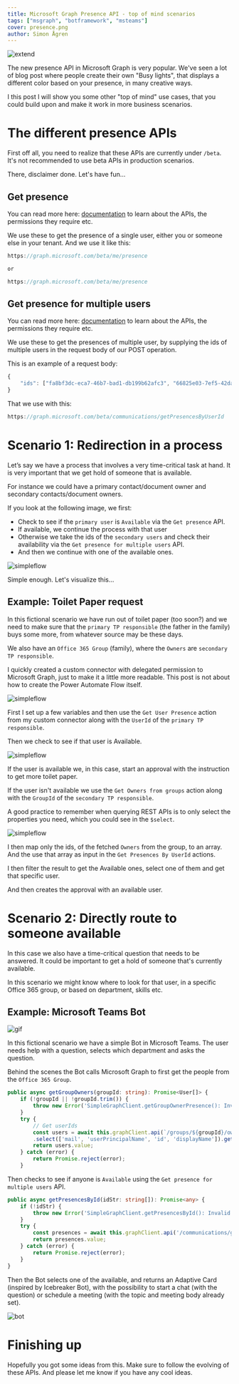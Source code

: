```yaml
---
title: Microsoft Graph Presence API - top of mind scenarios
tags: ["msgraph", "botframework", "msteams"]
cover: presence.png
author: Simon Ågren
---
```


![extend](./presence.png)

The new presence API in Microsoft Graph is very popular. We've seen a lot of blog post where people create their own "Busy lights", that displays a different color based on your presence, in many creative ways.

I this post I will show you some other "top of mind" use cases, that you could build upon and make it work in more business scenarios.


# The different presence APIs
First off all, you need to realize that these APIs are currently under `/beta`. It's not recommended to use beta APIs in production scenarios. 

There, disclaimer done. Let's have fun...

## Get presence 

You can read more here: <a href="https://docs.microsoft.com/en-us/graph/api/presence-get?view=graph-rest-beta&tabs=http" target="_blank">documentation</a> to learn about the APIs, the permissions they require etc.

We use these to get the presence of a single user, either you or someone else in your tenant. And we use it like this:
```typescript
https://graph.microsoft.com/beta/me/presence

or

https://graph.microsoft.com/beta/me/presence
```

## Get presence for multiple users

You can read more here: <a href="https://docs.microsoft.com/en-us/graph/api/cloudcommunications-getpresencesbyuserid?view=graph-rest-beta&tabs=http" target="_blank">documentation</a> to learn about the APIs, the permissions they require etc.

We use these to get the presences of multiple user, by supplying the ids of multiple users in the request body of our POST operation.

This is an example of a request body:
```typescript
{
	"ids": ["fa8bf3dc-eca7-46b7-bad1-db199b62afc3", "66825e03-7ef5-42da-9069-724602c31f6b"]
}
```

That we use with this:

```typescript
https://graph.microsoft.com/beta/communications/getPresencesByUserId
```
# Scenario 1: Redirection in a process
Let’s say we have a process that involves a very time-critical task at hand. It is very important that we get hold of someone that is available.

For instance we could have a primary contact/document owner and secondary contacts/document owners. 

If you look at the following image, we first: 
- Check to see if the `primary user` is `Available` via the `Get presence` API.
- If available, we continue the process with that user
- Otherwise we take the ids of the `secondary users` and check their availability via the `Get presence for multiple users` API.
- And then we continue with one of the available ones.

![simpleflow](./flowchart.png)

Simple enough. Let's visualize this... 

## Example: Toilet Paper request
In this fictional scenario we have run out of toilet paper (too soon?) and we need to make sure that the `primary TP responsible` (the father in the family) buys some more, from whatever source may be these days.

We also have an `Office 365 Group` (family), where the `Owners` are `secondary TP responsible`.

I quickly created a custom connector with delegated permission to Microsoft Graph, just to make it a little more readable. This post is not about how to create the Power Automate Flow itself.

![simpleflow](./flow1.png)

First I set up a few variables and then use the `Get User Presence` action from my custom connector along with the `UserId` of the `primary TP responsible`.

Then we check to see if that user is Available.

![simpleflow](./flow2.png)

If the user is available we, in this case, start an approval with the instruction to get more toilet paper.

If the user isn't available we use the `Get Owners from groups` action along with the `GroupId` of the `secondary TP responsible`.

A good practice to remember when querying REST APIs is to only select the properties you need, which you could see in the `$select`.

![simpleflow](./flow3.png)


I then map only the ids, of the fetched `Owners` from the group, to an array. And the use that array as input in the `Get Presences By UserId` actions.

I then filter the result to get the Available ones, select one of them and get that specific user.

And then creates the approval with an available user.

# Scenario 2: Directly route to someone available
In this case we also have a time-critical question that needs to be answered. It could be important to get a hold of someone that's currently available.

In this scenario we might know where to look for that user, in a specific Office 365 group, or based on department, skills etc.

## Example: Microsoft Teams Bot

![gif](./hrbot.gif)

In this fictional scenario we have a simple Bot in Microsoft Teams. The user needs help with a question, selects which department and asks the question. 

Behind the scenes the Bot calls Microsoft Graph to first get the people from the `Office 365 Group`.

```typescript
public async getGroupOwners(groupId: string): Promise<User[]> {
    if (!groupId || !groupId.trim()) {
        throw new Error('SimpleGraphClient.getGroupOwnerPresence(): Invalid `groupId` parameter received.');
    }
    try {
        // Get userIds
        const users = await this.graphClient.api(`/groups/${groupId}/owners`)
        .select(['mail', 'userPrincipalName', 'id', 'displayName']).get(); 
        return users.value;
    } catch (error) {
        return Promise.reject(error);
    }
```

Then checks to see if anyone is `Available` using the `Get presence for multiple users` API.

```typescript
public async getPresencesById(idStr: string[]): Promise<any> {
    if (!idStr) {
        throw new Error('SimpleGraphClient.getPresencesById(): Invalid `ids` parameter received.');
    }
    try {
        const presences = await this.graphClient.api('/communications/getPresencesByUserId').version('beta').post({ ids: idStr }); 
        return presences.value;
    } catch (error) {
        return Promise.reject(error);
    }
}
```

Then the Bot selects one of the available, and returns an Adaptive Card (inspired by Icebreaker Bot), with the possibility to start a chat (with the question) or schedule a meeting (with the topic and meeting body already set). 

![bot](./bot.png)


# Finishing up

Hopefully you got some ideas from this. Make sure to follow the evolving of these APIs. And please let me know if you have any cool ideas.
